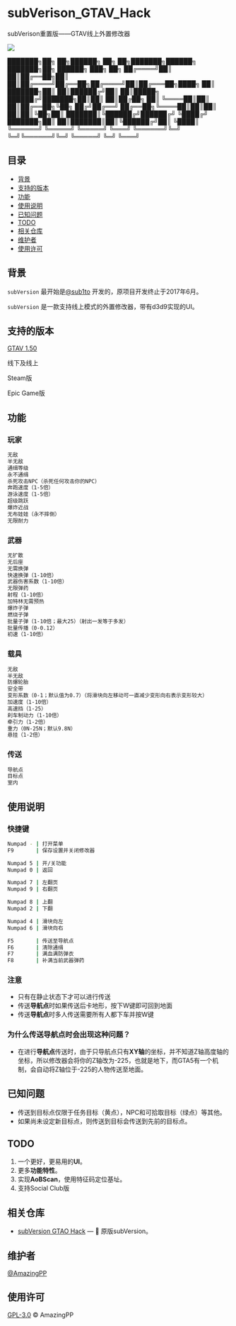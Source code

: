 # subVerison_GTAV_Hack
subVerison重置版——GTAV线上外置修改器

[![](https://img.shields.io/badge/Powerd%20By-subVersion-brightgreen)](https://github.com/sub1to/subVersion_GTAO_Hack)

███████╗██╗   ██╗██████╗ ██╗   ██╗███████╗██████╗ ███████╗██╗ ██████╗ ███╗   ██╗
██╔════╝██║   ██║██╔══██╗██║   ██║██╔════╝██╔══██╗██╔════╝██║██╔═══██╗████╗  ██║
███████╗██║   ██║██████╔╝██║   ██║█████╗  ██████╔╝███████╗██║██║   ██║██╔██╗ ██║
╚════██║██║   ██║██╔══██╗╚██╗ ██╔╝██╔══╝  ██╔══██╗╚════██║██║██║   ██║██║╚██╗██║
███████║╚██████╔╝██████╔╝ ╚████╔╝ ███████╗██║  ██║███████║██║╚██████╔╝██║ ╚████║
╚══════╝ ╚═════╝ ╚═════╝   ╚═══╝  ╚══════╝╚═╝  ╚═╝╚══════╝╚═╝ ╚═════╝ ╚═╝  ╚═══╝
                                                                                

## 目录

- [背景](#背景)
- [支持的版本](#支持的版本)
- [功能](#功能)
- [使用说明](#使用说明)
- [已知问题](#已知问题)
- [TODO](#TODO)
- [相关仓库](#相关仓库)
- [维护者](#维护者)
- [使用许可](#使用许可)

## 背景

`subVersion` 最开始是[@sub1to](https://github.com/sub1to) 开发的，原项目开发终止于2017年6月。

`subVersion` 是一款支持线上模式的外置修改器，带有d3d9实现的UI。

## 支持的版本
[GTAV 1.50](https://www.rockstargames.com/zh/games/info/V)

线下及线上

Steam版

Epic Game版

## 功能

### 玩家
```sh
无敌
半无敌
通缉等级
永不通缉
杀死攻击NPC（杀死任何攻击你的NPC）
奔跑速度（1-5倍）
游泳速度（1-5倍）
超级跳跃
爆炸近战
无布娃娃（永不摔倒）
无限耐力
```

### 武器
```sh
无扩散
无后座
无需换弹
快速换弹（1-10倍）
武器伤害系数（1-10倍）
无限弹药
射程（1-10倍）
加特林无需预热
爆炸子弹
燃烧子弹
批量子弹（1-10倍；最大25）（射出一发等于多发）
批量传播（0-0.12）
初速（1-10倍）
```

### 载具
```sh
无敌
半无敌
防爆轮胎
安全带
变形系数（0-1；默认值为0.7）（将滑块向左移动可一直减少变形向右表示变形较大）
加速度（1-10倍）
高速挡（1-25）
刹车制动力（1-10倍）
牵引力（1-2倍）
重力（0N-25N；默认9.8N）
悬挂（1-2倍）
```

### 传送
```sh
导航点
目标点
室内
```

## 使用说明
### 快捷键
```sh
Numpad - | 打开菜单
F9       | 保存设置并关闭修改器

Numpad 5 | 开/关功能
Numpad 0 | 返回

Numpad 7 | 左翻页
Numpad 9 | 右翻页

Numpad 8 | 上翻
Numpad 2 | 下翻

Numpad 4 | 滑块向左
Numpad 6 | 滑块向右

F5       | 传送至导航点
F6       | 清除通缉
F7       | 满血满防弹衣
F8       | 补满当前武器弹药
```

### 注意
- 只有在静止状态下才可以进行传送
- 传送**导航点**时如果传送后卡地形，按下W键即可回到地面
- 传送**导航点**时多人传送需要所有人都下车并按W键
### 为什么传送导航点时会出现这种问题？
- 在进行**导航点**传送时，由于只导航点只有**XY轴**的坐标，并不知道Z轴高度轴的坐标，所以修改器会将你的Z轴改为-225，也就是地下，而GTA5有一个机制，会自动将Z轴位于-225的人物传送至地面。

## 已知问题
- 传送到目标点仅限于任务目标（黄点），NPC和可拾取目标（绿点）等其他。
- 如果尚未设定新目标点，则传送到目标会传送到先前的目标点。

## TODO

1. 一个更好，更易用的**UI**。
2. 更多**功能特性**。
3. 实现**AoBScan**，使用特征码定位基址。
4. 支持Social Club版


## 相关仓库

- [subVersion GTAO Hack](https://github.com/sub1to/subVersion_GTAO_Hack) — 💌 原版subVersion。

## 维护者

[@AmazingPP](https://github.com/AmazingPP)

## 使用许可

[GPL-3.0](LICENSE) © AmazingPP
